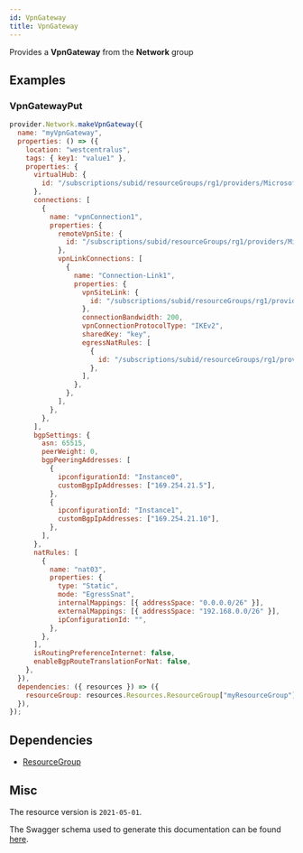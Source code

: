 ```yaml
---
id: VpnGateway
title: VpnGateway
---
```

Provides a **VpnGateway** from the **Network** group
## Examples
### VpnGatewayPut
```js
provider.Network.makeVpnGateway({
  name: "myVpnGateway",
  properties: () => ({
    location: "westcentralus",
    tags: { key1: "value1" },
    properties: {
      virtualHub: {
        id: "/subscriptions/subid/resourceGroups/rg1/providers/Microsoft.Network/virtualHubs/virtualHub1",
      },
      connections: [
        {
          name: "vpnConnection1",
          properties: {
            remoteVpnSite: {
              id: "/subscriptions/subid/resourceGroups/rg1/providers/Microsoft.Network/vpnSites/vpnSite1",
            },
            vpnLinkConnections: [
              {
                name: "Connection-Link1",
                properties: {
                  vpnSiteLink: {
                    id: "/subscriptions/subid/resourceGroups/rg1/providers/Microsoft.Network/vpnSites/vpnSite1/vpnSiteLinks/siteLink1",
                  },
                  connectionBandwidth: 200,
                  vpnConnectionProtocolType: "IKEv2",
                  sharedKey: "key",
                  egressNatRules: [
                    {
                      id: "/subscriptions/subid/resourceGroups/rg1/providers/Microsoft.Network/vpnGateways/gateway1/natRules/nat03",
                    },
                  ],
                },
              },
            ],
          },
        },
      ],
      bgpSettings: {
        asn: 65515,
        peerWeight: 0,
        bgpPeeringAddresses: [
          {
            ipconfigurationId: "Instance0",
            customBgpIpAddresses: ["169.254.21.5"],
          },
          {
            ipconfigurationId: "Instance1",
            customBgpIpAddresses: ["169.254.21.10"],
          },
        ],
      },
      natRules: [
        {
          name: "nat03",
          properties: {
            type: "Static",
            mode: "EgressSnat",
            internalMappings: [{ addressSpace: "0.0.0.0/26" }],
            externalMappings: [{ addressSpace: "192.168.0.0/26" }],
            ipConfigurationId: "",
          },
        },
      ],
      isRoutingPreferenceInternet: false,
      enableBgpRouteTranslationForNat: false,
    },
  }),
  dependencies: ({ resources }) => ({
    resourceGroup: resources.Resources.ResourceGroup["myResourceGroup"],
  }),
});

```
## Dependencies
- [ResourceGroup](../Resources/ResourceGroup.md)
## Misc
The resource version is `2021-05-01`.

The Swagger schema used to generate this documentation can be found [here](https://github.com/Azure/azure-rest-api-specs/tree/main/specification/network/resource-manager/Microsoft.Network/stable/2021-05-01/virtualWan.json).
